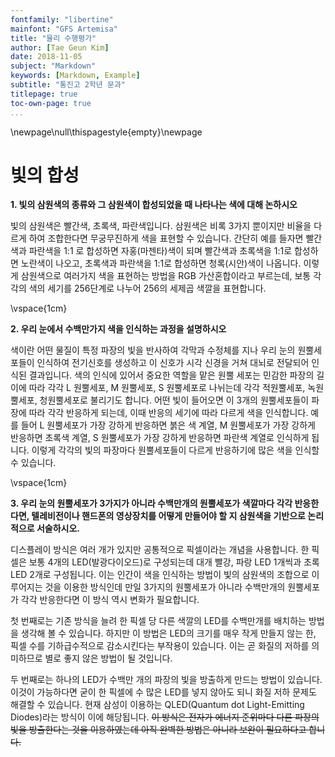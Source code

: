 ```yaml
---
fontfamily: "libertine"
mainfont: "GFS Artemisa"
title: "물리 수행평가"
author: [Tae Geun Kim]
date: 2018-11-05
subject: "Markdown"
keywords: [Markdown, Example]
subtitle: "통진고 2학년 문과"
titlepage: true
toc-own-page: true
...
```


\newpage\null\thispagestyle{empty}\newpage

# 빛의 합성

**1. 빛의 삼원색의 종류와 그 삼원색이 합성되었을 때 나타나는 색에 대해 논하시오**

빛의 삼원색은 빨간색, 초록색, 파란색입니다. 삼원색은 비록 3가지 뿐이지만 비율을 다르게 하여 조합한다면 무궁무진하게 색을 표현할 수 있습니다.
간단히 예를 들자면 빨간색과 파란색을 1:1 로 합성하면 자홍(마젠타)색이 되며 빨간색과 초록색을 1:1로 합성하면 노란색이 나오고,
초록색과 파란색을 1:1로 합성하면 청록(시안)색이 나옵니다. 이렇게 삼원색으로 여러가지 색을 표현하는 방법을 RGB 가산혼합이라고 부르는데,
보통 각각의 색의 세기를 256단계로 나누어 256의 세제곱 색깔을 표현합니다.

\vspace{1cm}

**2. 우리 눈에서 수백만가지 색을 인식하는 과정을 설명하시오**

색이란 어떤 물질이 특정 파장의 빛을 반사하여 각막과 수정체를 지나 우리 눈의 원뿔세포들이 인식하여 전기신호를 생성하고 이 신호가 시각 신경을 거쳐 대뇌로 전달되어 인식된 결과입니다.
색의 인식에 있어서 중요한 역할을 맡은 원뿔 세포는 민감한 파장의 길이에 따라 각각 L 원뿔세포, M 원뿔세포, S 원뿔세포로 나뉘는데 각각 적원뿔세포, 녹원뿔세포, 청원뿔세포로 불리기도 합니다.
어떤 빛이 들어오면 이 3개의 원뿔세포들이 파장에 따라 각각 반응하게 되는데, 이때 반응의 세기에 따라 다르게 색을 인식합니다.
예를 들어 L 원뿔세포가 가장 강하게 반응하면 붉은 색 계열, M 원뿔세포가 가장 강하게 반응하면 초록색 계열, S 원뿔세포가 가장 강하게 반응하면 파란색 계열로 인식하게 됩니다.
이렇게 각각의 빛의 파장마다 원뿔세포들이 다르게 반응하기에 많은 색을 인식할 수 있습니다.

\vspace{1cm}

**3. 우리 눈의 원뿔세포가 3가지가 아니라 수백만개의 원뿔세포가 색깔마다 각각 반응한다면, 텔레비전이나 핸드폰의 영상장치를
어떻게 만들어야 할 지 삼원색을 기반으로 논리적으로 서술하시오.**

디스플레이 방식은 여러 개가 있지만 공통적으로 픽셀이라는 개념을 사용합니다. 한 픽셀은 보통 4개의 LED(발광다이오드)로 구성되는데 대개 빨강, 파랑 LED 1개씩과 초록 LED 2개로 구성됩니다.
이는 인간이 색을 인식하는 방법이 빛의 삼원색의 조합으로 이루어지는 것을 이용한 방식인데 만일 3가지의 원뿔세포가 아니라 수백만개의 원뿔세포가 각각 반응한다면 이 방식 역시 변화가 필요합니다.

첫 번째로는 기존 방식을 늘려 한 픽셀 당 다른 색깔의 LED를 수백만개를 배치하는 방법을 생각해 볼 수 있습니다. 하지만 이 방법은 LED의 크기를 매우 작게 만들지 않는 한, 픽셀 수를 기하급수적으로 감소시킨다는 부작용이 있습니다.
이는 곧 화질의 저하를 의미하므로 별로 좋지 않은 방법이 될 것입니다.

두 번째로는 하나의 LED가 수백만 개의 파장의 빛을 방출하게 만드는 방법이 있습니다. 이것이 가능하다면 굳이 한 픽셀에 수 많은 LED를 넣지 않아도 되니 화질 저하 문제도 해결할 수 있습니다.
현재 삼성이 이용하는 QLED(Quantum dot Light-Emitting Diodes)라는 방식이 이에 해당됩니다.
~~이 방식은 전자가 에너지 준위마다 다른 파장의 빛을 방출한다는 것을 이용하였는데 아직 완벽한 방법은 아니라 보완이 필요하다고 합니다.~~ 
